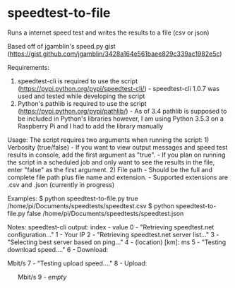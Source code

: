 # speedtest-to-file
Runs a internet speed test and writes the results to a file (csv or json)

Based off of jgamblin's speed.py gist (https://gist.github.com/jgamblin/3428a164e561baee829c339ac1982e5c)

Requirements:
  1) speedtest-cli is required to use the script (https://pypi.python.org/pypi/speedtest-cli/)
    - speedtest-cli 1.0.7 was used and tested while developing the script
  2) Python's pathlib is required to use the script (https://pypi.python.org/pypi/pathlib/)
    - As of 3.4 pathlib is supposed to be included in Python's libraries however, I am using Python 3.5.3 on a Raspberry Pi and I         had to add the library manually

Usage:
  The script requires two arguments when running the script:
    1) Verbosity (true/false)
        - If you want to view output messages and speed test results in console, add the first argument as "true".
        - If you plan on running the script in a scheduled job and only want to see the results in the file, enter "false" as the             first argument.
    2) File path
        - Should be the full and complete file path plus file name and extension.
        - Supported extensions are .csv and .json (currently in progress)

  Examples:
    $ python speedtest-to-file.py true /home/pi/Documents/speedtests/speedtest.csv
    $ python speedtest-to-file.py false /home/pi/Documents/speedtests/speedtest.json
    
Notes:
  speedtest-cli output:
  index - value
  0 - "Retrieving speedtest.net configuration..."
  1 - Your IP
  2 - "Retrieving speedtest.net server list..."
  3 - "Selecting best server based on ping..."
  4 - <hosted by> (location) [km]: <ping> ms
  5 - "Testing download speed...."
  6 - Download: <dl> Mbit/s
  7 - "Testing upload speed...."
  8 - Upload: <ul> Mbit/s
  9 - *empty*
